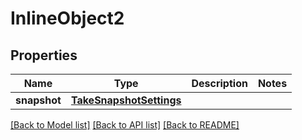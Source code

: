 # InlineObject2

## Properties
Name | Type | Description | Notes
------------ | ------------- | ------------- | -------------
**snapshot** | [**TakeSnapshotSettings**](TakeSnapshotSettings.md) |  | 

[[Back to Model list]](../README.md#documentation-for-models) [[Back to API list]](../README.md#documentation-for-api-endpoints) [[Back to README]](../README.md)


